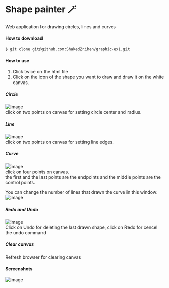 

#  Shape painter :magic_wand:

Web application for drawing circles, lines and curves

#### How to download  

```bash
$ git clone git@github.com:ShakedZrihen/graphic-ex1.git
```

#### How to use 
1. Click twice on the html file
2. Click on the icon of the shape you want to draw and draw it on the white canvas.

##### Circle
![image](https://user-images.githubusercontent.com/30412727/56028001-d32fb800-5d1f-11e9-9b4f-95831e4efd69.png)
<br/>
click on two points on canvas for setting circle center and radius.

##### Line
![image](https://user-images.githubusercontent.com/30412727/56027994-ca3ee680-5d1f-11e9-94bc-2d5a2d0bfd3e.png)
<br/>
click on two points on canvas for setting line edges.

##### Curve
![image](https://user-images.githubusercontent.com/30412727/56027959-bdba8e00-5d1f-11e9-8784-c1bfc3497a13.png)
<br/>
click on four points on canvas. <br/>
the first and the last points are the endpoints and the middle points are the control points.

You can change the number of lines that drawn the curve in this window: 
<br/>
![image](https://user-images.githubusercontent.com/30412727/56054803-743e6300-5d60-11e9-8a8c-7010285b2c46.png)

##### Redo and Undo
![image](https://user-images.githubusercontent.com/30412727/56027914-aa0f2780-5d1f-11e9-9baf-60df59a72305.png)
<br/>
Click on Undo for deleting the last drawn shape, click on Redo for cencel the undo command

##### Clear canvas
Refresh browser for clearing canvas

#### Screenshots
![image](https://user-images.githubusercontent.com/30412727/56026291-81396300-5d1c-11e9-9f4f-be147592df02.png)


